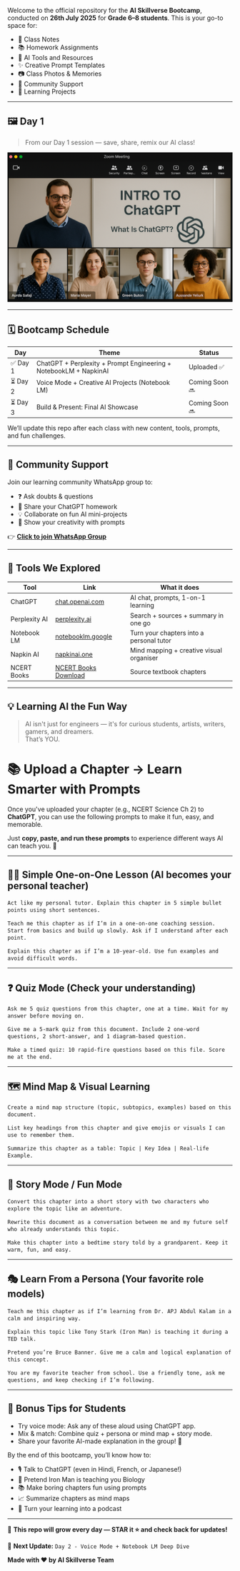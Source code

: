 Welcome to the official repository for the **AI Skillverse Bootcamp**, conducted on **26th July 2025** for **Grade 6–8 students**. This is your go-to space for:

- 🧠 Class Notes
- 📚 Homework Assignments
- 🎯 AI Tools and Resources
- ✨ Creative Prompt Templates
- 📷 Class Photos & Memories
- 💬 Community Support
- 🚀 Learning Projects

---

## 🖼️ Day 1

> From our Day 1 session — save, share, remix our AI class!

![Alt Text 2](https://github.com/MeetoazBhardwaj/ai-skillverse-26th-july-2025-grade6-8/blob/main/image2.png?raw=true)

---

## 🗓️ Bootcamp Schedule

| Day    | Theme                                             | Status |
|--------|---------------------------------------------------|--------|
| ✅ Day 1 | ChatGPT + Perplexity + Prompt Engineering + NotebookLM + NapkinAI  | Uploaded ✅ |
| ⏳ Day 2 | Voice Mode + Creative AI Projects (Notebook LM)   | Coming Soon 🔜 |
| ⏳ Day 3 | Build & Present: Final AI Showcase                | Coming Soon 🔜 |

We’ll update this repo after each class with new content, tools, prompts, and fun challenges.

---

## 💬 Community Support

Join our learning community WhatsApp group to:

- ❓ Ask doubts & questions  
- 🤩 Share your ChatGPT homework  
- 💡 Collaborate on fun AI mini-projects  
- 🎨 Show your creativity with prompts

👉 **[Click to join WhatsApp Group](https://chat.whatsapp.com/KTRwGhmCyMe1GEwb85GT6Q?mode=r_c)** 

---

## 🔗 Tools We Explored

| Tool           | Link                                      | What it does                              |
|----------------|-------------------------------------------|--------------------------------------------|
| ChatGPT        | [chat.openai.com](https://chat.openai.com) | AI chat, prompts, 1-on-1 learning       |
| Perplexity AI  | [perplexity.ai](https://www.perplexity.ai) | Search + sources + summary in one go       |
| Notebook LM    | [notebooklm.google](https://notebooklm.google) | Turn your chapters into a personal tutor   |
| Napkin AI      | [napkinai.one](https://aap.napkin.ai)           | Mind mapping + creative visual organiser   |
| NCERT Books    | [NCERT Books Download](https://ncert.nic.in/textbook.php) | Source textbook chapters                   |

---

## 💡 Learning AI the Fun Way

> AI isn't just for engineers — it's for curious students, artists, writers, gamers, and dreamers.  
> That’s YOU.

# 📚 Upload a Chapter → Learn Smarter with Prompts

Once you've uploaded your chapter (e.g., NCERT Science Ch 2) to **ChatGPT**, you can use the following prompts to make it fun, easy, and memorable.

Just **copy, paste, and run these prompts** to experience different ways AI can teach you. 🔁

---

## 🧑‍🏫 Simple One-on-One Lesson (AI becomes your personal teacher)

```text
Act like my personal tutor. Explain this chapter in 5 simple bullet points using short sentences.
```

```text
Teach me this chapter as if I’m in a one-on-one coaching session. Start from basics and build up slowly. Ask if I understand after each point.
```

```text
Explain this chapter as if I’m a 10-year-old. Use fun examples and avoid difficult words.
```

---

## ❓ Quiz Mode (Check your understanding)

```text
Ask me 5 quiz questions from this chapter, one at a time. Wait for my answer before moving on.
```

```text
Give me a 5-mark quiz from this document. Include 2 one-word questions, 2 short-answer, and 1 diagram-based question.
```

```text
Make a timed quiz: 10 rapid-fire questions based on this file. Score me at the end.
```

---

## 🗺️ Mind Map & Visual Learning

```text
Create a mind map structure (topic, subtopics, examples) based on this document.
```

```text
List key headings from this chapter and give emojis or visuals I can use to remember them.
```

```text
Summarize this chapter as a table: Topic | Key Idea | Real-life Example.
```

---

## 📖 Story Mode / Fun Mode

```text
Convert this chapter into a short story with two characters who explore the topic like an adventure.
```

```text
Rewrite this document as a conversation between me and my future self who already understands this topic.
```

```text
Make this chapter into a bedtime story told by a grandparent. Keep it warm, fun, and easy.
```

---

## 🎭 Learn From a Persona (Your favorite role models)

```text
Teach me this chapter as if I’m learning from Dr. APJ Abdul Kalam in a calm and inspiring way.
```

```text
Explain this topic like Tony Stark (Iron Man) is teaching it during a TED talk.
```

```text
Pretend you’re Bruce Banner. Give me a calm and logical explanation of this concept.
```

```text
You are my favorite teacher from school. Use a friendly tone, ask me questions, and keep checking if I’m following.
```

---

## 🔁 Bonus Tips for Students

- Try voice mode: Ask any of these aloud using ChatGPT app.
- Mix & match: Combine quiz + persona or mind map + story mode.
- Share your favorite AI-made explanation in the group! 🧠



By the end of this bootcamp, you’ll know how to:

- 🎙️ Talk to ChatGPT (even in Hindi, French, or Japanese!)
- 🤖 Pretend Iron Man is teaching you Biology
- 📚 Make boring chapters fun using prompts
- 📈 Summarize chapters as mind maps
- 🎤 Turn your learning into a podcast

---

📌 **This repo will grow every day — STAR it ⭐ and check back for updates!**

🧠 **Next Update:** `Day 2 - Voice Mode + Notebook LM Deep Dive`

**Made with ❤️ by AI Skillverse Team**
